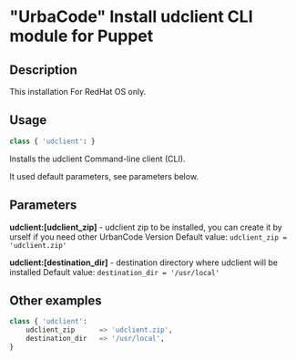 "UrbaCode" Install udclient CLI module for Puppet
===
Description
---
This installation For RedHat OS only.

Usage
---
```python
class { 'udclient': }
```
Installs the udclient Command-line client (CLI).

It used default parameters, see parameters below.

Parameters
---
**udclient:[udclient_zip]** - udclient zip to be installed, you can create it by urself if you need other UrbanCode Version
Default value: `udclient_zip = 'udclient.zip'`

**udclient:[destination_dir]** - destination directory where udclient will be installed 
Default value: `destination_dir	= '/usr/local'`

Other examples
---
```python
class { 'udclient':
    udclient_zip      => 'udclient.zip',
    destination_dir   => '/usr/local',
}
```
